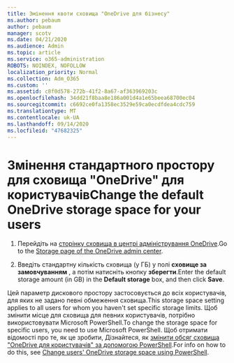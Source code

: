 ```yaml
---
title: Змінення квоти сховища "OneDrive для бізнесу"
ms.author: pebaum
author: pebaum
manager: scotv
ms.date: 04/21/2020
ms.audience: Admin
ms.topic: article
ms.service: o365-administration
ROBOTS: NOINDEX, NOFOLLOW
localization_priority: Normal
ms.collection: Adm_O365
ms.custom: ''
ms.assetid: c8f0d578-272b-41f2-8a67-af363969203c
ms.openlocfilehash: 34dd21f8baa8e186a001d4a1e65beea68700ec04
ms.sourcegitcommit: c6692ce0fa1358ec3529e59ca0ecdfdea4cdc759
ms.translationtype: MT
ms.contentlocale: uk-UA
ms.lasthandoff: 09/14/2020
ms.locfileid: "47682325"
---
```

# <a name="change-the-default-onedrive-storage-space-for-your-users"></a><span data-ttu-id="17315-102">Змінення стандартного простору для сховища "OneDrive" для користувачів</span><span class="sxs-lookup"><span data-stu-id="17315-102">Change the default OneDrive storage space for your users</span></span>

1. <span data-ttu-id="17315-103">Перейдіть на [сторінку сховища в центрі адміністрування OneDrive](https://admin.onedrive.com/?v=StorageSettings).</span><span class="sxs-lookup"><span data-stu-id="17315-103">Go to the [Storage page of the OneDrive admin center](https://admin.onedrive.com/?v=StorageSettings).</span></span>
    
2. <span data-ttu-id="17315-104">Введіть стандартну кількість сховища (у ГБ) у полі **сховище за замовчуванням** , а потім натисніть кнопку **зберегти**.</span><span class="sxs-lookup"><span data-stu-id="17315-104">Enter the default storage amount (in GB) in the **Default storage** box, and then click **Save**.</span></span>
    
<span data-ttu-id="17315-105">Цей параметр дискового простору застосовується до всіх користувачів, для яких не задано певні обмеження сховища.</span><span class="sxs-lookup"><span data-stu-id="17315-105">This storage space setting applies to all users for whom you haven't set specific storage limits.</span></span> <span data-ttu-id="17315-106">Щоб змінити місце для сховища для певних користувачів, потрібно використовувати Microsoft PowerShell.</span><span class="sxs-lookup"><span data-stu-id="17315-106">To change the storage space for specific users, you need to use Microsoft PowerShell.</span></span> <span data-ttu-id="17315-107">Щоб отримати відомості про те, як це зробити, Дізнайтеся, як [змінити обсяг сховища "OneDrive для користувачів" за допомогою PowerShell](https://go.microsoft.com/fwlink/?linkid=866402).</span><span class="sxs-lookup"><span data-stu-id="17315-107">For info on how to do this, see [Change users' OneDrive storage space using PowerShell](https://go.microsoft.com/fwlink/?linkid=866402).</span></span>
  

